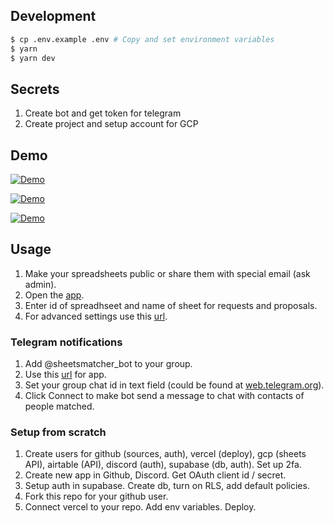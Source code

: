 ## Development

```bash
$ cp .env.example .env # Copy and set environment variables
$ yarn
$ yarn dev
```

## Secrets

1. Create bot and get token for telegram
2. Create project and setup account for GCP

## Demo

[![Demo](https://user-images.githubusercontent.com/729374/163004213-c88cfe6d-9114-4682-8142-ecb18e9037cd.png)](https://user-images.githubusercontent.com/729374/163003767-1540179a-580f-4017-8cd2-f2a094415bb7.mp4)

[![Demo](https://user-images.githubusercontent.com/729374/156602024-0266f853-f2ca-4175-9ff6-b3762fed1458.png)](https://user-images.githubusercontent.com/729374/156603671-aadf0f50-ae10-4949-90f3-b158c40544b8.mp4)

[![Demo](https://user-images.githubusercontent.com/729374/156756387-72493114-de82-42b1-801b-55e93e20cf95.png)](https://user-images.githubusercontent.com/729374/156756114-1be186e3-315a-48f2-be4f-7d8fac0e3849.mp4)

## Usage

1. Make your spreadsheets public or share them with special email (ask admin).
2. Open the [app](https://sheets-matcher-ui.vercel.app).
3. Enter id of spreadhseet and name of sheet for requests and proposals.
4. For advanced settings use this [url](https://sheets-matcher-ui.vercel.app/?config=true).

### Telegram notifications

1. Add @sheetsmatcher_bot to your group.
2. Use this [url](https://sheets-matcher-ui.vercel.app/?config=true&connect=true&chatid=true) for app.
3. Set your group chat id in text field (could be found at [web.telegram.org](https://web.telegram.org)).
4. Click Connect to make bot send a message to chat with contacts of people matched.

### Setup from scratch

1. Create users for github (sources, auth), vercel (deploy), gcp (sheets API), airtable (API), discord (auth), supabase (db, auth). Set up 2fa.
2. Create new app in Github, Discord. Get OAuth client id / secret.
3. Setup auth in supabase. Create db, turn on RLS, add default policies.
4. Fork this repo for your github user.
5. Connect vercel to your repo. Add env variables. Deploy.
